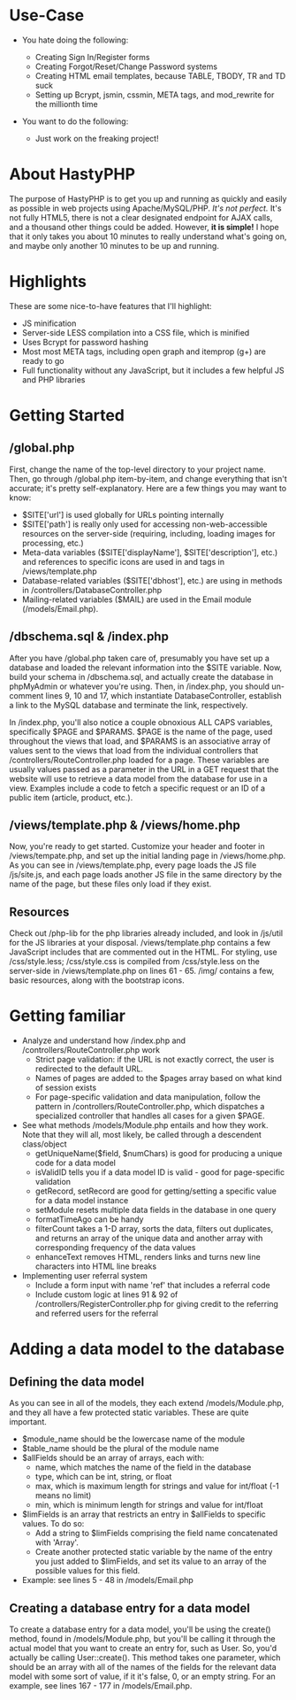 # Use-Case

+ You hate doing the following:
	* Creating Sign In/Register forms
	* Creating Forgot/Reset/Change Password systems
	* Creating HTML email templates, because TABLE, TBODY, TR and TD suck
	* Setting up Bcrypt, jsmin, cssmin, META tags, and mod_rewrite for the millionth time
	
+ You want to do the following:
	* Just work on the freaking project!

# About HastyPHP

The purpose of HastyPHP is to get you up and running as quickly and easily
as possible in web projects using Apache/MySQL/PHP. *It's not perfect.* It's not fully
HTML5, there is not a clear designated endpoint for AJAX calls, and
a thousand other things could be added. However, **it is simple!** I hope that it only
takes you about 10 minutes to really understand what's going on, and maybe only another
10 minutes to be up and running.

# Highlights

These are some nice-to-have features that I'll highlight:

+ JS minification
+ Server-side LESS compilation into a CSS file, which is minified
+ Uses Bcrypt for password hashing
+ Most most META tags, including open graph and itemprop (g+) are ready to go
+ Full functionality without any JavaScript, but it includes a few helpful JS and PHP libraries

# Getting Started

## /global.php

First, change the name of the top-level directory to your project name. Then, go
through /global.php item-by-item, and change everything that isn't accurate; it's
pretty self-explanatory. Here are a few things you may want to know:

+ $SITE['url'] is used globally for URLs pointing internally
+ $SITE['path'] is really only used for accessing non-web-accessible resources
	on the server-side (requiring, including, loading images for processing, etc.)
+ Meta-data variables ($SITE['displayName'], $SITE['description'], etc.) and references
	to specific icons are used in <link> and <meta> tags in /views/template.php
+ Database-related variables ($SITE['dbhost'], etc.) are using in methods in 
	/controllers/DatabaseController.php
+ Mailing-related variables ($MAIL) are used in the Email module (/models/Email.php).

## /dbschema.sql & /index.php

After you have /global.php taken care of, presumably you have set up a database and
loaded the relevant information into the $SITE variable. Now, build your schema in
/dbschema.sql, and actually create the database in phpMyAdmin or whatever you're using.
Then, in /index.php, you should un-comment lines 9, 10 and 17, which instantiate
DatabaseController, establish a link to the MySQL database and terminate the link,
respectively.  
  
In /index.php, you'll also notice a couple obnoxious ALL CAPS variables,
specifically $PAGE and $PARAMS. $PAGE is the name of the page, used throughout the
views that load, and $PARAMS is an associative array of values sent to the views that
load from the individual controllers that /controllers/RouteController.php loaded for a
page. These variables are usually values passed as a parameter in the URL in a GET
request that the website will use to retrieve a data model from the database for use in
a view. Examples include a code to fetch a specific request or an ID of a public item
(article, product, etc.).

## /views/template.php & /views/home.php

Now, you're ready to get started. Customize your header and footer in /views/tempate.php,
and set up the initial landing page in /views/home.php. As you can see in
/views/template.php, every page loads the JS file /js/site.js, and each page loads
another JS file in the same directory by the name of the page, but these files only
load if they exist.

## Resources

Check out /php-lib for the php libraries already included, and look in /js/util for the
JS libraries at your disposal. /views/template.php contains a few JavaScript includes
that are commented out in the HTML. For styling, use /css/style.less; /css/style.css
is compiled from /css/style.less on the server-side in /views/template.php on lines
61 - 65. /img/ contains a few, basic resources, along with the bootstrap icons.

# Getting familiar

+ Analyze and understand how /index.php and /controllers/RouteController.php work
	* Strict page validation: if the URL is not exactly correct, the user is redirected
		to the default URL.
	* Names of pages are added to the $pages array based on what kind of session exists
	* For page-specific validation and data manipulation, follow the pattern in
		/controllers/RouteController.php, which dispatches a specialized controller
		that handles all cases for a given $PAGE.
+ See what methods /models/Module.php entails and how they work. Note that they will all,
	most likely, be called through a descendent class/object
	* getUniqueName($field, $numChars) is good for producing a unique code for a data
		model
	* isValidID tells you if a data model ID is valid - good for page-specific validation
	* getRecord, setRecord are good for getting/setting a specific value for a data model
		instance
	* setModule resets multiple data fields in the database in one query
	* formatTimeAgo can be handy
	* filterCount takes a 1-D array, sorts the data, filters out duplicates, and returns
		an array of the unique data and another array with corresponding frequency of
		the data values
	* enhanceText removes HTML, renders links and turns new line characters into HTML
		line breaks
+ Implementing user referral system
	* Include a form input with name 'ref' that includes a referral code
	* Include custom logic at lines 91 & 92 of /controllers/RegisterController.php for
		giving credit to the referring and referred users for the referral

# Adding a data model to the database

## Defining the data model

As you can see in all of the models, they each extend /models/Module.php, and they all
have a few protected static variables. These are quite important.

+ $module_name should be the lowercase name of the module
+ $table_name should be the plural of the module name
+ $allFields should be an array of arrays, each with:
	* name, which matches the name of the field in the database
	* type, which can be int, string, or float
	* max, which is maximum length for strings and value for int/float (-1 means no limit)
	* min, which is minimum length for strings and value for int/float
+ $limFields is an array that restricts an entry in $allFields to specific values. To do
so:
	* Add a string to $limFields comprising the field name concatenated with 'Array'.
	* Create another protected static variable by the name of the entry you just added to
	$limFields, and set its value to an array of the possible values for this field.
+ Example: see lines 5 - 48 in /models/Email.php

## Creating a database entry for a data model

To create a database entry for a data model, you'll be using the create() method, found
in /models/Module.php, but you'll be calling it through the actual model that you want to
create an entry for, such as User. So, you'd actually be calling User::create(). This
method takes one parameter, which should be an array with all of the names of the fields
for the relevant data model with some sort of value, if it it's false, 0, or an empty
string. For an example, see lines 167 - 177 in /models/Email.php.
